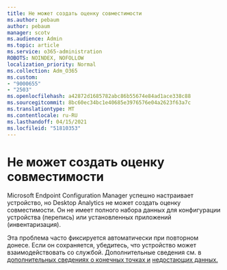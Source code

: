 ```yaml
---
title: Не может создать оценку совместимости
ms.author: pebaum
author: pebaum
manager: scotv
ms.audience: Admin
ms.topic: article
ms.service: o365-administration
ROBOTS: NOINDEX, NOFOLLOW
localization_priority: Normal
ms.collection: Adm_O365
ms.custom:
- "9000655"
- "2503"
ms.openlocfilehash: a42872d1685782abc86b55674e84ad1ace338c88
ms.sourcegitcommit: 8bc60ec34bc1e40685e3976576e04a2623f63a7c
ms.translationtype: MT
ms.contentlocale: ru-RU
ms.lasthandoff: 04/15/2021
ms.locfileid: "51810353"
---
```

# <a name="cant-create-a-compatibility-assessment"></a>Не может создать оценку совместимости

Microsoft Endpoint Configuration Manager успешно настраивает устройство, но Desktop Analytics не может создать оценку совместимости. Он не имеет полного набора данных для конфигурации устройства (перепись) или установленных приложений (инвентаризация).

Эта проблема часто фиксируется автоматически при повторном донесе. Если он сохраняется, убедитесь, что устройство может взаимодействовать со службой. Дополнительные сведения см. в [дополнительных сведениях о конечных точках и](https://docs.microsoft.com/configmgr/desktop-analytics/enable-data-sharing#endpoints) [недостающих данных.](https://docs.microsoft.com/configmgr/desktop-analytics/monitor-connection-health#missing-data)
